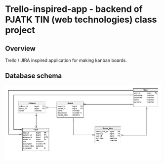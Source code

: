 # Trello-inspired-app - backend of PJATK TIN (web technologies) class project

## Overview

Trello / JIRA inspired application for making kanban boards.

## Database schema

![Screenshot](trello-inspired-app-schema.png)